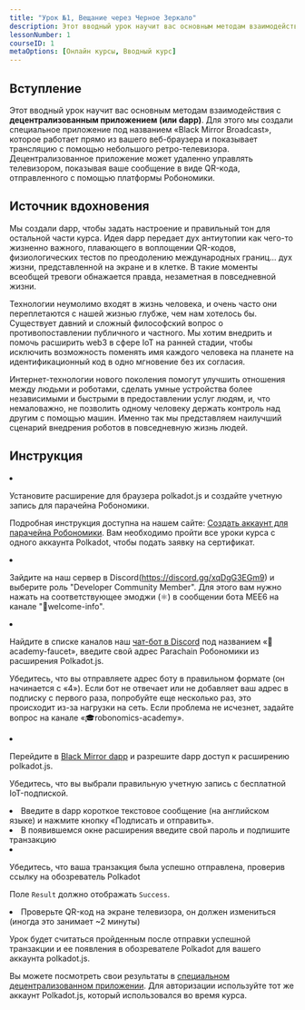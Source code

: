 ```yaml
---
title: "Урок №1, Вещание через Черное Зеркало"
description: Этот вводный урок научит вас основным методам взаимодействия с децентрализованным приложением (или dapp).
lessonNumber: 1
courseID: 1
metaOptions: [Онлайн курсы, Вводный курс]
---
```


<section class="container__reg">

## Вступление

Этот вводный урок научит вас основным методам взаимодействия с **децентрализованным приложением (или dapp)**. Для этого мы создали специальное приложение под названием «Black Mirror Broadcast», которое работает прямо из вашего веб-браузера и показывает трансляцию с помощью небольшого ретро-телевизора. Децентрализованное приложение может удаленно управлять телевизором, показывая ваше сообщение в виде QR-кода, отправленного с помощью платформы Робономики.

</section>

<section class="container__reg">

## Источник вдохновения

Мы создали dapp, чтобы задать настроение и правильный тон для остальной части курса. Идея dapp передает дух антиутопии как чего-то жизненно важного, плавающего в воплощении QR-кодов, физиологических тестов по преодолению международных границ… дух жизни, представленной на экране и в клетке. В такие моменты всеобщей тревоги обнажается правда, незаметная в повседневной жизни. 

Технологии неумолимо входят в жизнь человека, и очень часто они переплетаются с нашей жизнью глубже, чем нам хотелось бы. Существует давний и сложный философский вопрос о противопоставлении публичного и частного. Мы хотим внедрить и помочь расширить web3 в сфере IoT на ранней стадии, чтобы исключить возможность поменять имя каждого человека на планете на идентификационный код в одно мгновение без их согласия. 

Интернет-технологии нового поколения помогут улучшить отношения между людьми и роботами, сделать умные устройства более независимыми и быстрыми в предоставлении услуг людям, и, что немаловажно, не позволить одному человеку держать контроль над другим с помощью машин. Именно так мы представляем наилучший сценарий внедрения роботов в повседневную жизнь людей.

</section>

<section class="container__reg">

## Инструкция

<List type="numbers">

<li>

Установите расширение для браузера polkadot.js и создайте учетную запись для парачейна Робономики.

Подробная инструкция доступна на нашем сайте: [Создать аккаунт для парачейна Робономики](https://wiki.robonomics.network/docs/create-account-in-dapp/). Вам необходимо пройти все уроки курса с одного аккаунта Polkadot, чтобы подать заявку на сертификат.

</li>

<li>

Зайдите на наш сервер в Discord(https://discord.gg/xqDgG3EGm9) и выберите роль "Developer Community Member". Для этого вам нужно нажать на соответствующее эмоджи (⚛️) в сообщении бота MEE6 на канале "👋welcome-info".


</li>

<li>

Найдите в списке каналов наш [чат-бот в Discord](https://discord.com/channels/803947358492557312/944186892038053899) под названием «🚰academy-faucet», введите свой адрес Parachain Робономики из расширения Polkadot.js.

Убедитесь, что вы отправляете адрес боту в правильном формате (он начинается с «4»). Если бот не отвечает или не добавляет ваш адрес в подписку с первого раза, попробуйте еще несколько раз, это происходит из-за нагрузки на сеть. Если проблема не исчезнет, задайте вопрос на канале «🎓robonomics-academy».

</li>

<li>

Перейдите в [Black Mirror dapp](https://blackmirror.robonomics.academy) и разрешите dapp доступ к расширению polkadot.js. 

Убедитесь, что вы выбрали правильную учетную запись с бесплатной IoT-подпиской.

</li>

<li>
Введите в dapp короткое текстовое сообщение (на английском языке) и нажмите кнопку «Подписать и отправить».
</li>

<li>
В появившемся окне расширения введите свой пароль и подпишите транзакцию 
</li>

<li>

Убедитесь, что ваша транзакция была успешно отправлена, проверив ссылку на обозреватель Polkadot

Поле <code>Result</code> должно отображать <code>Success</code>.

</li>

<li>
Проверьте QR-код на экране телевизора, он должен измениться (иногда это занимает ~2 минуты)
</li>
</List>
</section>

<Result>

Урок будет считаться пройденным после отправки успешной транзакции и ее появления в обозревателе Polkadot для вашего аккаунта polkadot.js.

Вы можете посмотреть свои результаты в [специальном децентрализованном приложении](https://lk.robonomics.academy/). Для авторизации используйте тот же аккаунт Polkadot.js, который использовался во время курса.

</Result>

